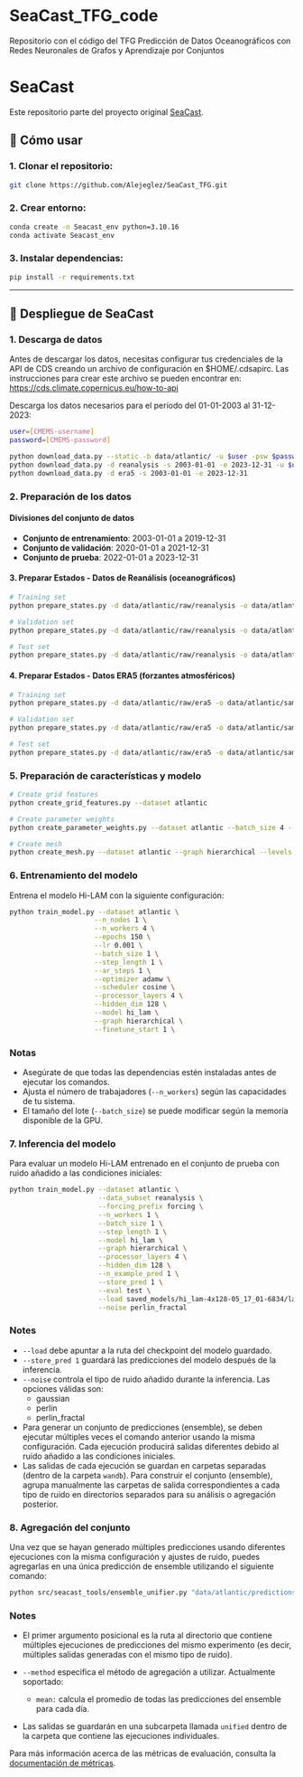 # SeaCast_TFG_code

Repositorio con el código del TFG Predicción de Datos Oceanográficos con Redes Neuronales de Grafos y Aprendizaje por Conjuntos

# SeaCast

Este repositorio parte del proyecto original [SeaCast](https://github.com/deinal/seacast).  

## 🚀 Cómo usar
### 1. Clonar el repositorio:

```bash
git clone https://github.com/Alejeglez/SeaCast_TFG.git
```
### 2. Crear entorno:

```bash
conda create -n Seacast_env python=3.10.16
conda activate Seacast_env
```
### 3. Instalar dependencias:

```bash
pip install -r requirements.txt
```
---

## 🚀 Despliegue de SeaCast

### 1. Descarga de datos

Antes de descargar los datos, necesitas configurar tus credenciales de la API de CDS creando un archivo de configuración en $HOME/.cdsapirc.
Las instrucciones para crear este archivo se pueden encontrar en:
https://cds.climate.copernicus.eu/how-to-api

Descarga los datos necesarios para el período del 01-01-2003 al 31-12-2023:

```bash
user=[CMEMS-username]
password=[CMEMS-password]

python download_data.py --static -b data/atlantic/ -u $user -psw $password &&
python download_data.py -d reanalysis -s 2003-01-01 -e 2023-12-31 -u $user -psw $password &&
python download_data.py -d era5 -s 2003-01-01 -e 2023-12-31
```

### 2. Preparación de los datos

#### Divisiones del conjunto de datos
- **Conjunto de entrenamiento**: 2003-01-01 a 2019-12-31
- **Conjunto de validación**: 2020-01-01 a 2021-12-31
- **Conjunto de prueba**: 2022-01-01 a 2023-12-31

#### 3. Preparar Estados - Datos de Reanálisis (oceanográficos)

```bash
# Training set
python prepare_states.py -d data/atlantic/raw/reanalysis -o data/atlantic/samples/train -n 6 -p rea_data -s 2003-01-01 -e 2019-12-31

# Validation set
python prepare_states.py -d data/atlantic/raw/reanalysis -o data/atlantic/samples/val -n 6 -p rea_data -s 2020-01-01 -e 2021-12-31

# Test set
python prepare_states.py -d data/atlantic/raw/reanalysis -o data/atlantic/samples/test -n 17 -p rea_data -s 2022-01-01 -e 2023-12-31
```

#### 4. Preparar Estados - Datos ERA5 (forzantes atmosféricos)

```bash
# Training set
python prepare_states.py -d data/atlantic/raw/era5 -o data/atlantic/samples/train -n 6 -p forcing -s 2003-01-01 -e 2019-12-31

# Validation set
python prepare_states.py -d data/atlantic/raw/era5 -o data/atlantic/samples/val -n 6 -p forcing -s 2020-01-01 -e 2021-12-31

# Test set
python prepare_states.py -d data/atlantic/raw/era5 -o data/atlantic/samples/test -n 17 -p forcing -s 2022-01-01 -e 2023-12-31
```

### 5. Preparación de características y modelo

```bash
# Create grid features
python create_grid_features.py --dataset atlantic

# Create parameter weights
python create_parameter_weights.py --dataset atlantic --batch_size 4 --n_workers 4

# Create mesh
python create_mesh.py --dataset atlantic --graph hierarchical --levels 3 --hierarchical 1
```

### 6. Entrenamiento del modelo

Entrena el modelo Hi-LAM con la siguiente configuración:

```bash
python train_model.py --dataset atlantic \
                     --n_nodes 1 \
                     --n_workers 4 \
                     --epochs 150 \
                     --lr 0.001 \
                     --batch_size 1 \
                     --step_length 1 \
                     --ar_steps 1 \
                     --optimizer adamw \
                     --scheduler cosine \
                     --processor_layers 4 \
                     --hidden_dim 128 \
                     --model hi_lam \
                     --graph hierarchical \
                     --finetune_start 1 \
```

### Notas
- Asegúrate de que todas las dependencias estén instaladas antes de ejecutar los comandos.
- Ajusta el número de trabajadores (`--n_workers`) según las capacidades de tu sistema.
- El tamaño del lote (`--batch_size`) se puede modificar según la memoria disponible de la GPU.

### 7. Inferencia del modelo

Para evaluar un modelo Hi-LAM entrenado en el conjunto de prueba con ruido añadido a las condiciones iniciales:

```bash
python train_model.py --dataset atlantic \
                      --data_subset reanalysis \
                      --forcing_prefix forcing \
                      --n_workers 1 \
                      --batch_size 1 \
                      --step_length 1 \
                      --model hi_lam \
                      --graph hierarchical \
                      --processor_layers 4 \
                      --hidden_dim 128 \
                      --n_example_pred 1 \
                      --store_pred 1 \
                      --eval test \
                      --load saved_models/hi_lam-4x128-05_17_01-6834/last.ckpt \
                      --noise perlin_fractal
```

### Notes
- `--load` debe apuntar a la ruta del checkpoint del modelo guardado.
- `--store_pred 1` guardará las predicciones del modelo después de la inferencia.
- `--noise` controla el tipo de ruido añadido durante la inferencia. Las opciones válidas son:
    - gaussian
    - perlin
    - perlin_fractal
- Para generar un conjunto de predicciones (ensemble), se deben ejecutar múltiples veces el comando anterior usando la misma configuración. Cada ejecución producirá salidas diferentes debido al ruido añadido a las condiciones iniciales.
- Las salidas de cada ejecución se guardan en carpetas separadas (dentro de la carpeta `wandb`). Para construir el conjunto (ensemble), agrupa manualmente las carpetas de salida correspondientes a cada tipo de ruido en directorios separados para su análisis o agregación posterior.

### 8. Agregación del conjunto

Una vez que se hayan generado múltiples predicciones usando diferentes ejecuciones con la misma configuración y ajustes de ruido, puedes agregarlas en una única predicción de ensemble utilizando el siguiente comando:

```bash
python src/seacast_tools/ensemble_unifier.py "data/atlantic/predictions_mock/ensemble_5/gaussian_001" --method mean
```

### Notes

- El primer argumento posicional es la ruta al directorio que contiene múltiples ejecuciones de predicciones del mismo experimento (es decir, múltiples salidas generadas con el mismo tipo de ruido).

- `--method` especifica el método de agregación a utilizar. Actualmente soportado:

    - `mean:` calcula el promedio de todas las predicciones del ensemble para cada día.
    
- Las salidas se guardarán en una subcarpeta llamada `unified` dentro de la carpeta que contiene las ejecuciones individuales.

Para más información acerca de las métricas de evaluación, consulta la [documentación de métricas](docs/weatherbench_x_adapted.md).
